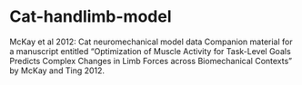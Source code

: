 # Cat-handlimb-model
McKay et al 2012: Cat neuromechanical model data
Companion material for a manuscript entitled “Optimization of Muscle Activity for Task-Level Goals Predicts Complex Changes in Limb Forces across Biomechanical Contexts” by McKay and Ting 2012.
